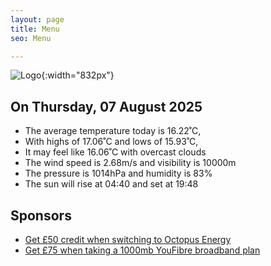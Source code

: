 ```yaml
---
layout: page
title: Menu
seo: Menu

---
```


![Logo](/images/logo.jpg){:width="832px"}

<!-- weather_marker starts -->
## On Thursday, 07 August 2025

- The average temperature today is 16.22˚C,
- With highs of 17.06˚C and lows of 15.93˚C,
- It may feel like 16.06˚C with overcast clouds
- The wind speed is 2.68m/s and visibility is 10000m
- The pressure is 1014hPa and humidity is 83%
- The sun will rise at 04:40 and set at 19:48

<!-- weather_marker ends -->

## Sponsors

- [Get £50 credit when switching to Octopus Energy](https://bit.ly/3oD1nnS)
- [Get £75 when taking a 1000mb YouFibre broadband plan](https://aklam.io/91zWhU?)

